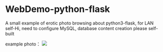 # WebDemo-python-flask
A small example of erotic photo browsing about python3-flask, for LAN self-Hi, need to configure MySQL, database content creation please self-built

example photo：
![](https://pic4.zhimg.com/80/v2-578800ab61fd0e655475ec242cc1eca3_hd.jpg)
